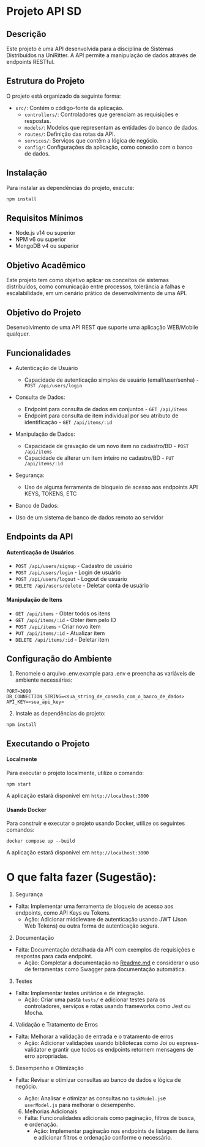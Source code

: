 # Projeto API SD

## Descrição

Este projeto é uma API desenvolvida para a disciplina de Sistemas Distribuídos na UniRitter. A API permite a manipulação de dados através de endpoints RESTful.

## Estrutura do Projeto

O projeto está organizado da seguinte forma:

- `src/`: Contém o código-fonte da aplicação.
  - `controllers/`: Controladores que gerenciam as requisições e respostas.
  - `models/`: Modelos que representam as entidades do banco de dados.
  - `routes/`: Definição das rotas da API.
  - `services/`: Serviços que contêm a lógica de negócio.
  - `config/`: Configurações da aplicação, como conexão com o banco de dados.

## Instalação

Para instalar as dependências do projeto, execute:

```sh
npm install
```

## Requisitos Mínimos

- Node.js v14 ou superior
- NPM v6 ou superior
- MongoDB v4 ou superior

## Objetivo Acadêmico

Este projeto tem como objetivo aplicar os conceitos de sistemas distribuídos, como comunicação entre processos, tolerância a falhas e escalabilidade, em um cenário prático de desenvolvimento de uma API.

## Objetivo do Projeto

Desenvolvimento de uma API REST que suporte uma aplicação WEB/Mobile qualquer.

## Funcionalidades

- Autenticação de Usuário

  - Capacidade de autenticação simples de usuário (email/user/senha) - ` POST /api/users/login`

- Consulta de Dados:

  - Endpoint para consulta de dados em conjuntos - `GET /api/items`
  - Endpoint para consulta de item individual por seu atributo de identificação - `GET /api/items/:id`

- Manipulação de Dados:

  - Capacidade de gravação de um novo item no cadastro/BD - `POST /api/items`
  - Capacidade de alterar um item inteiro no cadastro/BD - `PUT /api/items/:id`

- Segurança:

  - Uso de alguma ferramenta de bloqueio de acesso aos endpoints API KEYS, TOKENS, ETC

- Banco de Dados:
- Uso de um sistema de banco de dados remoto ao servidor

## Endpoints da API

#### Autenticação de Usuários

- `POST /api/users/signup` - Cadastro de usuário
- `POST /api/users/login` - Login de usuário
- `POST /api/users/logout` - Logout de usuário
- `DELETE /api/users/delete` - Deletar conta de usuário

#### Manipulação de Itens

- `GET /api/items` - Obter todos os itens
- `GET /api/items/:id` - Obter item pelo ID
- `POST /api/items` - Criar novo item
- `PUT /api/items/:id` - Atualizar item
- `DELETE /api/items/:id` - Deletar item

## Configuração do Ambiente

1. Renomeie o arquivo .env.example para .env e preencha as variáveis de ambiente necessárias:

```
PORT=3000
DB_CONNECTION_STRING=<sua_string_de_conexão_com_o_banco_de_dados>
API_KEY=<sua_api_key>
```

2. Instale as dependências do projeto:

```
npm install
```

## Executando o Projeto

#### Localmente

Para executar o projeto localmente, utilize o comando:

```
npm start
```

A aplicação estará disponível em `http://localhost:3000`

#### Usando Docker

Para construir e executar o projeto usando Docker, utilize os seguintes comandos:

```
docker compose up --build
```

A aplicação estará disponível em `http://localhost:3000`

# O que falta fazer (Sugestão):

1. Segurança

- Falta: Implementar uma ferramenta de bloqueio de acesso aos endpoints, como API Keys ou Tokens.
  - Ação: Adicionar middleware de autenticação usando JWT (Json Web Tokens) ou outra forma de autenticação segura.

2. Documentação

- Falta: Documentação detalhada da API com exemplos de requisições e respostas para cada endpoint.
  - Ação: Completar a documentação no [Readme.md](/README.md) e considerar o uso de ferramentas como Swagger para documentação automática.

3. Testes

- Falta: Implementar testes unitários e de integração.
  - Ação: Criar uma pasta `tests/` e adicionar testes para os controladores, serviços e rotas usando frameworks como Jest ou Mocha.

4. Validação e Tratamento de Erros

- Falta: Melhorar a validação de entrada e o tratamento de erros
  - Ação: Adicionar validações usando bibliotecas como Joi ou express-validator e grantir que todos os endpoints retornem mensagens de erro apropriadas.

5. Desempenho e Otimização

- Falta: Revisar e otimizar consultas ao banco de dados e lógica de negócio.

  - Ação: Analisar e otimizar as consultas no `taskModel.js`e `userModel.js` para melhorar o desempenho.

  6. Melhorias Adicionais

  - Falta: Funcionalidades adicionais como paginação, filtros de busca, e ordenação.
    - Ação: Implementar paginação nos endpoints de listagem de itens e adicionar filtros e ordenação conforme o necessário.
